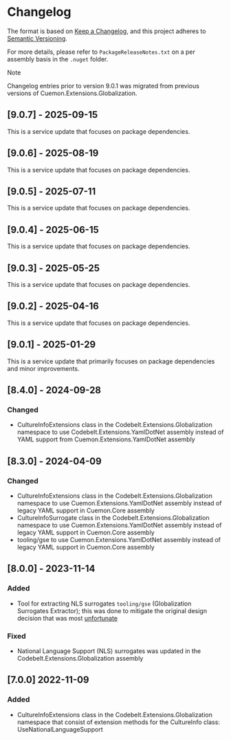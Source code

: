 # Changelog

The format is based on [Keep a Changelog](https://keepachangelog.com/en/1.1.0/), and this project adheres to [Semantic Versioning](https://semver.org/spec/v2.0.0.html).

For more details, please refer to `PackageReleaseNotes.txt` on a per assembly basis in the `.nuget` folder.

> [!NOTE]  
> Changelog entries prior to version 9.0.1 was migrated from previous versions of Cuemon.Extensions.Globalization.

## [9.0.7] - 2025-09-15

This is a service update that focuses on package dependencies.

## [9.0.6] - 2025-08-19

This is a service update that focuses on package dependencies.

## [9.0.5] - 2025-07-11

This is a service update that focuses on package dependencies.

## [9.0.4] - 2025-06-15

This is a service update that focuses on package dependencies.

## [9.0.3] - 2025-05-25

This is a service update that focuses on package dependencies.

## [9.0.2] - 2025-04-16

This is a service update that focuses on package dependencies.

## [9.0.1] - 2025-01-29

This is a service update that primarily focuses on package dependencies and minor improvements.

## [8.4.0] - 2024-09-28

### Changed

- CultureInfoExtensions class in the Codebelt.Extensions.Globalization namespace to use Codebelt.Extensions.YamlDotNet assembly instead of YAML support from Cuemon.Extensions.YamlDotNet assembly

## [8.3.0] - 2024-04-09

### Changed

- CultureInfoExtensions class in the Codebelt.Extensions.Globalization namespace to use Cuemon.Extensions.YamlDotNet assembly instead of legacy YAML support in Cuemon.Core assembly
- CultureInfoSurrogate class in the Codebelt.Extensions.Globalization namespace to use Cuemon.Extensions.YamlDotNet assembly instead of legacy YAML support in Cuemon.Core assembly
- tooling/gse to use Cuemon.Extensions.YamlDotNet assembly instead of legacy YAML support in Cuemon.Core assembly 

## [8.0.0] - 2023-11-14

### Added

- Tool for extracting NLS surrogates `tooling/gse` (Globalization Surrogates Extractor); this was done to mitigate the original design decision that was most [unfortunate](https://github.com/gimlichael/Cuemon/commit/71ff4f9ecb95897170aab1e6ba894c320ae095bd)

### Fixed

- National Language Support (NLS) surrogates was updated in the Codebelt.Extensions.Globalization assembly

## [7.0.0] 2022-11-09

### Added

- CultureInfoExtensions class in the Codebelt.Extensions.Globalization namespace that consist of extension methods for the CultureInfo class: UseNationalLanguageSupport
